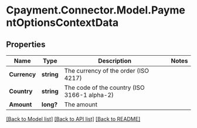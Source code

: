 
# Cpayment.Connector.Model.PaymentOptionsContextData

## Properties

Name | Type | Description | Notes
------------ | ------------- | ------------- | -------------
**Currency** | **string** | The currency of the order (ISO 4217) | 
**Country** | **string** | The code of the country (ISO 3166-1 alpha-2) | 
**Amount** | **long?** | The amount | 

[[Back to Model list]](../README.md#documentation-for-models)
[[Back to API list]](../README.md#documentation-for-api-endpoints)
[[Back to README]](../README.md)

